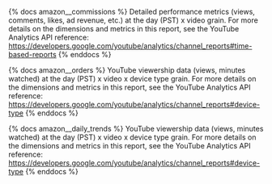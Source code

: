 {% docs amazon__commissions %}
Detailed performance metrics (views, comments, likes, ad revenue, etc.) at the day (PST) x video grain.
For more details on the dimensions and metrics in this report, see the YouTube Analytics API reference:
https://developers.google.com/youtube/analytics/channel_reports#time-based-reports
{% enddocs %}

{% docs amazon__orders %}
YouTube viewership data (views, minutes watched) at the day (PST) x video x device type grain.
For more details on the dimensions and metrics in this report, see the YouTube Analytics API reference:
https://developers.google.com/youtube/analytics/channel_reports#device-type
{% enddocs %}

{% docs amazon__daily_trends %}
YouTube viewership data (views, minutes watched) at the day (PST) x video x device type grain.
For more details on the dimensions and metrics in this report, see the YouTube Analytics API reference:
https://developers.google.com/youtube/analytics/channel_reports#device-type
{% enddocs %}